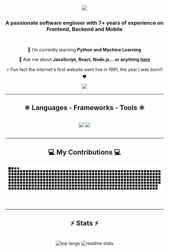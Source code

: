 <h1 align="center">
    <img src="https://readme-typing-svg.herokuapp.com/?font=Righteous&size=35&center=true&vCenter=true&width=500&height=70&duration=4000&lines=Hi+There!+👋;+I'm+Bruno+Morlupi!;" />
</h1>

<h3 align="center">A passionate software engineer with 7+ years of experience on Frontend, Backend and Mobile</h3>

<br/>

<div align="center">
 
  📖 I’m currently learning **Python and Machine Learning**

  💬 Ask me about **JavaScript, React, Node.js... or anything [here](https://github.com/morlupib/morlupib/issues)**

  ⚡ Fun fact the internet's first website went live in 1991, the year I was born!! ❤️

</div>
 
<div align="center"> 
  <a href="https://www.linkedin.com/in/morlupi-bruno/" target="_blank">
    <img src="https://img.shields.io/badge/LinkedIn-0077B5?style=for-the-badge&logo=linkedin&logoColor=white" target="_blank" />
  </a>
</div>

<hr/>
 
<h2 align="center">⚛️ Languages - Frameworks - Tools ⚛️</h2>
<br/>
<div align="center">
    <img src="https://skillicons.dev/icons?i=javascript,typescript,react,nextjs,nodejs,express,nestjs,tailwind,angular" />
    <img src="https://skillicons.dev/icons?i=html,css,bootstrap,mui,vscode,git,github,mongodb,mysql,python,figma" /><br>
</div>

<br/>
<hr/>

<div align="center">
  <h2>💻 My Contributions 💻</h2>
  <img alt="snake eating my contributions" src="https://raw.githubusercontent.com/morlupib/morlupib/output/github-contribution-grid-snake.svg" />
  <br/>
</div>

<br/>
<hr/>

<h2 align=center>⚡ Stats ⚡</h2>
<br/>
<div align=center>
  <img width=349 src="https://github-readme-stats.vercel.app/api/top-langs/?username=morlupib&hide=HTML&langs_count=8&layout=compact&theme=react&border_radius=10&size_weight=0.5&count_weight=0.5&exclude_repo=github-readme-stats" alt="top langs" />
  <img width=390 src="https://github-readme-stats.vercel.app/api?username=morlupib&count_private=true&show_icons=true&theme=react&rank_icon=github&border_radius=10" alt="readme stats" />
</div>
